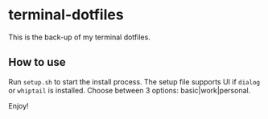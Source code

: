 # terminal-dotfiles

This is the back-up of my terminal dotfiles.

## How to use

Run `setup.sh` to start the install process.
The setup file supports UI if `dialog` or `whiptail` is installed.
Choose between 3 options: basic|work|personal.

Enjoy!
